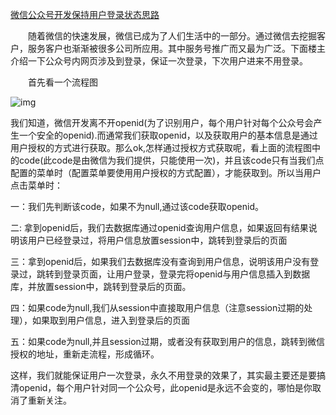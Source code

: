 [微信公众号开发保持用户登录状态思路](https://www.cnblogs.com/xu-lei/p/5864766.html)

　　随着微信的快速发展，微信已成为了人们生活中的一部分。通过微信去挖掘客户，服务客户也渐渐被很多公司所应用。其中服务号推广而又最为广泛。下面楼主介绍一下公众号内网页涉及到登录，保证一次登录，下次用户进来不用登录。

　　首先看一个流程图

![img](https://images2015.cnblogs.com/blog/1022444/201609/1022444-20160912141925367-1888529838.jpg)

我们知道，微信开发离不开openid(为了识别用户，每个用户针对每个公众号会产生一个安全的openid).而通常我们获取openid，以及获取用户的基本信息是通过用户授权的方式进行获取。那么ok,怎样通过授权方式获取呢，看上面的流程图中的code(此code是由微信为我们提供，只能使用一次)，并且该code只有当我们点配置的菜单时（配置菜单要使用用户授权的方式配置），才能获取到。所以当用户点击菜单时：

一：我们先判断该code，如果不为null,通过该code获取openid。

二: 拿到openid后，我们去数据库通过openid查询用户信息，如果返回有结果说明该用户已经登录过，将用户信息放置session中，跳转到登录后的页面

三：拿到openid后，如果我们去数据库没有查询到用户信息，说明该用户没有登录过，跳转到登录页面，让用户登录，登录完将openid与用户信息插入到数据库，并放置session中，跳转到登录后的页面。

四：如果code为null,我们从session中直接取用户信息（注意session过期的处理），如果取到用户信息，进入到登录后的页面

五：如果code为null,并且session过期，或者没有获取到用户的信息，跳转到微信授权的地址，重新走流程，形成循环。

这样，我们就能保证用户一次登录，永久不用登录的效果了，其实最主要还是要搞清openid，每个用户针对同一个公众号，此openid是永远不会变的，哪怕是你取消了重新关注。